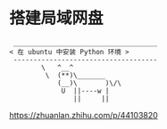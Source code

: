 # 搭建局域网盘


```:no-line-numbers
 ____________________________________
< 在 ubuntu 中安装 Python 环境 >
 ------------------------------------
        \   ^__^
         \  (**)\_______
            (__)\       )\/\
             U  ||----w |
                ||     ||
```

https://zhuanlan.zhihu.com/p/44103820